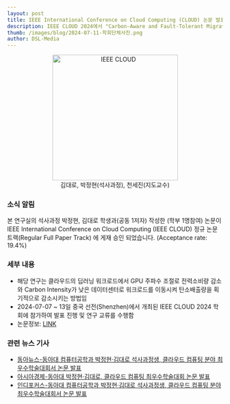 ```yaml
---
layout: post 
title: IEEE International Conference on Cloud Computing (CLOUD) 논문 발표
description: IEEE CLOUD 2024에서 "Carbon-Aware and Fault-Tolerant Migration of Deep Learning Workloads in the Geo-distributed Cloud" 논문 발표
thumb: /images/blog/2024-07-11-학회단체사진.png
author: DSL-Media
---
```


<div  align='center'>
<figure> 
    <img src="{{ page.thumb }}" alt="IEEE CLOUD" style="width:293px; height:293px;">
    <figcaption align='center'> 김대로, 박정현(석사과정), 천세진(지도교수)</figcaption>
</figure>
</div>

### 소식 알림

본 연구실의 석사과정 박정현, 김대로 학생과(공동 1저자) 작성한 (학부 1명참여) 논문이 IEEE International Conference on Cloud Computing (IEEE CLOUD) 정규 논문 트랙(Regular Full Paper Track) 에 게재 승인 되었습니다.  (Acceptance rate: 19.4%)

### 세부 내용

- 해당 연구는 클라우드의 딥러닝 워크로드에서 GPU 주파수 조절로 전력소비량 감소와 Carbon Intensity가 낮은 데이터센터로 워크로드를 이동시켜 탄소배출량을 획기적으로 감소시키는 방법임
- 2024-07-07 ~ 13일 중국 선전(Shenzhen)에서 개최된 IEEE CLOUD 2024 학회에 참가하여 발표 진행 및 연구 교류를 수행함
- 논문정보: [LINK](https://www.datasciencelabs.org/papers/cloud2024-carbon-aware/)

### 관련 뉴스 기사

- [동아뉴스-동아대 컴퓨터공학과 박정현·김대로 석사과정생, 클라우드 컴퓨팅 분야 최우수학술대회서 논문 발표](https://www.donga.ac.kr/kor/CMS/Board/Board.do?mCode=MN044&mode=view&mgr_seq=54&board_seq=8369492)
- [아시아경제-동아대 박정현·김대로, 클라우드 컴퓨팅 최우수학술대회 논문 발표](https://m.news.nate.com/view/20240812n18616?mid=m03&list=recent&cpcd=)
- [인디포커스-동아대 컴퓨터공학과 박정현·김대로 석사과정생, 클라우드 컴퓨팅 분야 최우수학술대회서 논문 발표](https://www.indifocus.kr/59259)
